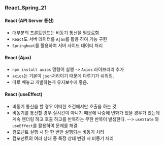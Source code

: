 ### React_Spring_21

#### React (API Server 통신)
- 대부분의 프론트엔드는 비동기 통신을 필요로함
- `React`도 서버 데이터를 `Ajax`를 활용 하여 기능 구현
- `Springboot`를 활용하여 서버 사이드 데이터 처리

#### React (Ajax)
- `npm install axios` 명령어 실행 -> `Axios` 라이브러리 추가
- `axios`는 기본이 `json`처리이기 때문에 다루기가 쉬워짐.
- 따로 빼놓고 개발하는게 유지보수에 좋음.

#### React (useEffect)
- 비동기 통신을 할 경우 어떠한 조건에서만 호출을 하는 것.
- 비동기를 통신할 경우 실시간이 아니기 때문에 나중에 변화가 있을 경우가 있는데 계속 렌더링 하고 호출 하고를 반복하는 무한 반복이 발생한다. --> `useState` 와 `useEffect`를 활용하여 문제를 해결.
- 컴포넌트 실행 시 단 한 번만 실행되는 비동기 처리 
- 컴포넌트의 여러 상태 중 특정 상태 변경 시 비동기 처리